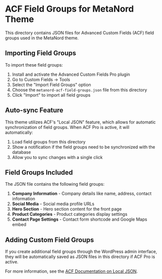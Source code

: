 # ACF Field Groups for MetaNord Theme

This directory contains JSON files for Advanced Custom Fields (ACF) field groups used in the MetaNord theme.

## Importing Field Groups

To import these field groups:

1. Install and activate the Advanced Custom Fields Pro plugin
2. Go to Custom Fields → Tools
3. Select the "Import Field Groups" option
4. Choose the `metanord-acf-field-groups.json` file from this directory
5. Click "Import" to import all field groups

## Auto-sync Feature

This theme utilizes ACF's "Local JSON" feature, which allows for automatic synchronization of field groups. When ACF Pro is active, it will automatically:

1. Load field groups from this directory
2. Show a notification if the field groups need to be synchronized with the database
3. Allow you to sync changes with a single click

## Field Groups Included

The JSON file contains the following field groups:

1. **Company Information** - Company details like name, address, contact information
2. **Social Media** - Social media profile URLs
3. **Hero Section** - Hero section content for the front page
4. **Product Categories** - Product categories display settings
5. **Contact Page Settings** - Contact form shortcode and Google Maps embed

## Adding Custom Field Groups

If you create additional field groups through the WordPress admin interface, they will be automatically saved as JSON files in this directory if ACF Pro is active.

For more information, see the [ACF Documentation on Local JSON](https://www.advancedcustomfields.com/resources/local-json/).